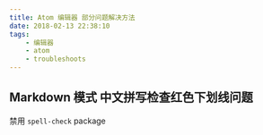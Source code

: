 ```yaml
---
title: Atom 编辑器 部分问题解决方法
date: 2018-02-13 22:38:10
tags:
    - 编辑器
    - atom
    - troubleshoots
---
```


## Markdown 模式 中文拼写检查红色下划线问题
禁用 `spell-check` package
